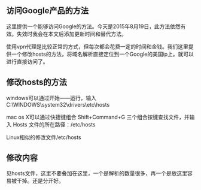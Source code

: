 ## 访问Google产品的方法 ##

这里提供一个能够访问Google的方法。今天是2015年8月19日，此方法依然有效。失效时我会在本文后添加更新时间和替代方法。

使用vpn代理是比较正常的方式，但每次都会花费一定的时间和金钱。我们这里提供一个修改hosts的方法，将域名解析直接定位到一个Google的美国ip上。就可以进行直接访问了。

## 修改hosts的方法 ##

windows可以通过开始——运行，输入C:\WINDOWS\system32\drivers\etc\hosts

mac os X可以通过快捷键组合 Shift+Command+G 三个组合按键查找文件，并输入 Hosts 文件的所在路径：/etc/hosts

Linux相似的修改文件/etc/hosts

## 修改内容 ##

见hosts文件，这里不要叠加在这里，一个是解析的数量很多，再一个是放这里容易被干掉。还是分开好。